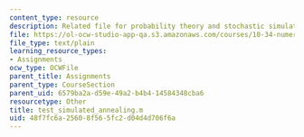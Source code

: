 ```yaml
---
content_type: resource
description: Related file for probability theory and stochastic simulation.
file: https://ol-ocw-studio-app-qa.s3.amazonaws.com/courses/10-34-numerical-methods-applied-to-chemical-engineering-fall-2005/48f7fc6a25608f565fc2d04d4d706f6a_test_simulated_annealing.m
file_type: text/plain
learning_resource_types:
- Assignments
ocw_type: OCWFile
parent_title: Assignments
parent_type: CourseSection
parent_uid: 6579ba2a-d59e-49a2-b4b4-14584348cba6
resourcetype: Other
title: test_simulated_annealing.m
uid: 48f7fc6a-2560-8f56-5fc2-d04d4d706f6a
---
```

